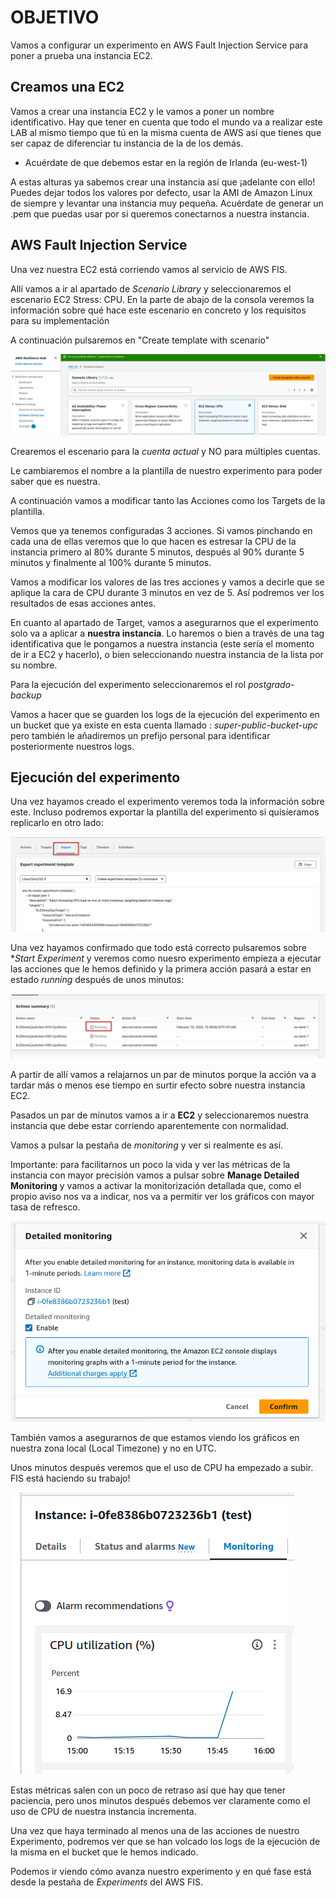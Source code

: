 # OBJETIVO 

Vamos a configurar un experimento en AWS Fault Injection Service para poner a prueba una instancia EC2.

## Creamos una EC2

Vamos a crear una instancia EC2 y le vamos a poner un nombre identificativo. Hay que tener en cuenta que todo el mundo va a realizar este LAB al mismo tiempo que tú en la misma cuenta de AWS así que tienes que ser capaz de diferenciar tu instancia de la de los demás.

* Acuérdate de que debemos estar en la región de Irlanda (eu-west-1)

A estas alturas ya sabemos crear una instancia así que ¡adelante con ello! Puedes dejar todos los valores por defecto, usar la AMI de Amazon Linux de siempre y levantar una instancia muy pequeña. Acuérdate de generar un .pem que puedas usar por si queremos conectarnos a nuestra instancia.


## AWS Fault Injection Service

Una vez nuestra EC2 está corriendo vamos al servicio de AWS FIS.

Allí vamos a ir al apartado de *Scenario Library* y seleccionaremos el escenario EC2 Stress: CPU. En la parte de abajo de la consola veremos la información sobre qué hace este escenario en concreto y los requisitos para su implementación

A continuación pulsaremos en "Create template with scenario"

![](images/05.png)

Crearemos el escenario para la *cuenta actual* y NO para múltiples cuentas.

Le cambiaremos el nombre a la plantilla de nuestro experimento para poder saber que es nuestra.

A continuación vamos a modificar tanto las Acciones como los Targets de la plantilla.

Vemos que ya tenemos configuradas 3 acciones. Si vamos pinchando en cada una de ellas veremos que lo que hacen es estresar la CPU de la instancia primero al 80% durante 5 minutos, después al 90% durante 5 minutos y finalmente al 100% durante 5 minutos.

Vamos a modificar los valores de las tres acciones y vamos a decirle que se aplique la cara de CPU durante 3 minutos en vez de 5. Así podremos ver los resultados de esas acciones antes.

En cuanto al apartado de Target, vamos a asegurarnos que el experimento solo va a aplicar a **nuestra instancia**. Lo haremos o bien a través de una tag identificativa que le pongamos a nuestra instancia (este sería el momento de ir a EC2 y hacerlo), o bien seleccionando nuestra instancia de la lista por su nombre.

Para la ejecución del experimento seleccionaremos el rol *postgrado-backup*

Vamos a hacer que se guarden los logs de la ejecución del experimento en un bucket que ya existe en esta cuenta llamado : *super-public-bucket-upc* pero también le añadiremos un prefijo personal para identificar posteriormente nuestros logs.

## Ejecución del experimento

Una vez hayamos creado el experimento veremos toda la información sobre este. Incluso podremos exportar la plantilla del experimento si quisíeramos replicarlo en otro lado:

![](images/06.png)

Una vez hayamos confirmado que todo está correcto pulsaremos sobre **Start Experiment* y veremos como nuesro experimento empieza a ejecutar las acciones que le hemos definido y la primera acción pasará a estar en estado *running* después de unos minutos: 

![](images/07.png)

A partir de allí vamos a relajarnos un par de minutos porque la acción va a tardar más o menos ese tiempo en surtir efecto sobre nuestra instancia EC2.

Pasados un par de minutos vamos a ir a **EC2** y seleccionaremos nuestra instancia que debe estar corriendo aparentemente con normalidad. 

Vamos a pulsar la pestaña de *monitoring* y ver si realmente es así.

Importante: para facilitarnos un poco la vida y ver las métricas de la instancia con mayor precisión vamos a pulsar sobre **Manage Detailed Monitoring** y vamos a activar la monitorización detallada que, como el propio aviso nos va a indicar, nos va a permitir ver los gráficos con mayor tasa de refresco.

![](images/09.png)

También vamos a asegurarnos de que estamos viendo los gráficos en nuestra zona local (Local Timezone) y no en UTC. 

Unos minutos después veremos que el uso de CPU ha empezado a subir. FIS está haciendo su trabajo!

![](images/08.png)

Estas métricas salen con un poco de retraso así que hay que tener paciencia, pero unos minutos después debemos ver claramente como el uso de CPU de nuestra instancia incrementa.

Una vez que haya terminado al menos una de las acciones de nuestro Experimento, podremos ver que se han volcado los logs de la ejecución de la misma en el bucket que le hemos indicado.

Podemos ir viendo cómo avanza nuestro experimento y en qué fase está desde la pestaña de *Experiments* del AWS FIS.
